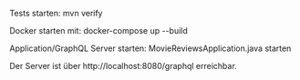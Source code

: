 Tests starten:
mvn verify

Docker starten mit:
docker-compose up --build

Application/GraphQL Server starten:
MovieReviewsApplication.java starten

Der Server ist über http://localhost:8080/graphql erreichbar.